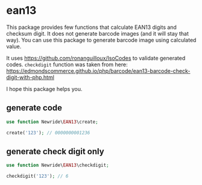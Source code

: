 # ean13

This package provides few functions that calculate EAN13 digits and checksum
digit. It does not generate barcode images (and it will stay that way). You can
use this package to generate barcode image using calculated value.

It uses https://github.com/ronanguilloux/IsoCodes to validate generated codes.
`checkdigit` function was taken from here: https://edmondscommerce.github.io/php/barcode/ean13-barcode-check-digit-with-php.html

I hope this package helps you.

## generate code

```php
use function Newride\EAN13\create;

create('123'); // 0000000001236
```

## generate check digit only

```php
use function Newride\EAN13\checkdigit;

checkdigit('123'); // 6
```
